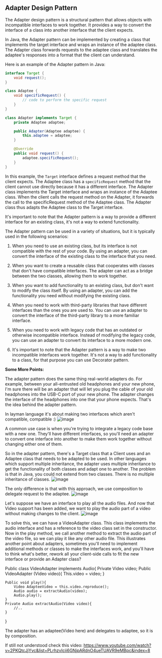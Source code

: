 ## Adapter Design Pattern

The Adapter design pattern is a structural pattern that allows objects with incompatible interfaces to work together. It provides a way to convert the interface of a class into another interface that the client expects.

In Java, the Adapter pattern can be implemented by creating a class that implements the target interface and wraps an instance of the adaptee class. The Adapter class forwards requests to the adaptee class and translates the adaptee's responses into a format that the client can understand.

Here is an example of the Adapter pattern in Java:

```java
interface Target {
    void request();
}

class Adaptee {
    void specificRequest() {
        // code to perform the specific request
    }
}

class Adapter implements Target {
    private Adaptee adaptee;

    public Adapter(Adaptee adaptee) {
        this.adaptee = adaptee;
    }

    @Override
    public void request() {
        adaptee.specificRequest();
    }
}
```

In this example, the `Target` interface defines a request method that the client expects. The Adaptee class has a `specificRequest` method that the client cannot use directly because it has a different interface. The Adapter class implements the Target interface and wraps an instance of the Adaptee class. When the client calls the request method on the Adapter, it forwards the call to the specificRequest method of the Adaptee class. The Adapter class thus adapts the Adaptee class to the Target interface.

It's important to note that the Adapter pattern is a way to provide a different interface for an existing class, it's not a way to extend functionality.


The Adapter pattern can be used in a variety of situations, but it is typically used in the following scenarios:

1. When you need to use an existing class, but its interface is not compatible with the rest of your code. By using an adapter, you can convert the interface of the existing class to the interface that you need.

2. When you want to create a reusable class that cooperates with classes that don't have compatible interfaces. The adapter can act as a bridge between the two classes, allowing them to work together.

3. When you want to add functionality to an existing class, but don't want to modify the class itself. By using an adapter, you can add the functionality you need without modifying the existing class.

4. When you need to work with third-party libraries that have different interfaces than the ones you are used to. You can use an adapter to convert the interface of the third-party library to a more familiar interface.

5. When you need to work with legacy code that has an outdated or otherwise incompatible interface. Instead of modifying the legacy code, you can use an adapter to convert its interface to a more modern one.

6. It's important to note that the Adapter pattern is a way to make two incompatible interfaces work together. It's not a way to add functionality to a class, for that purpose you can use Decorator pattern.

**Some More Points:**

The adapter pattern does the same thing real-world adapters do. For example, between your all-entrusted old headphones and your new phone, I'm sure there will be an adapter that will let you plug the cable of your  old headphones into the USB-C port of your new phone. The adapter changes the interface of the headphones into one that your phone expects. That's the idea behind the adapter pattern.

In layman language it's about making two interfaces which aren't compatible, compatible :)
![image](https://user-images.githubusercontent.com/61246444/231216729-14400206-acb5-4982-a759-ace6019b3f70.png)

A common use case is when you're trying to integrate a legacy code base with a new one. They'll have different interfaces, so you'll need an adapter to convert one interface into another to make them work together without changing either one of them. 

So in the adapter pattern, there's a Target class that a Client uses and an Adaptee class that needs to be adapted to be used. In other languages which support multiple inheritance, the adapter uses multiple inheritance to get the functionality of both classes and adapt one to another. The problem is that in Java, you could not extend from two classes. There is no multiple inheritance of classes.
![image](https://user-images.githubusercontent.com/61246444/231216842-4a7f4c41-5a06-41ac-84a5-33e0cfeecfb4.png)

The only difference is that with this approach, we use composition to delegate request to the adaptee. 
![image](https://user-images.githubusercontent.com/61246444/231217677-9f7c4f6c-b026-4afc-8f2a-7d5fba249814.png)

Let's suppose we have an interface to play all the audio files. And now that Video support has been added, we want to play the audio part of a video without making changes to the client.
![image](https://user-images.githubusercontent.com/61246444/231216897-527946ee-cb38-49de-8e2d-cbe2d91e6cf4.png)

To solve this, we can have a VideoAdapter class. This class implements the audio interface and has a reference to the video class set in the constructor. Now in the play method, we call another method to extract the audio part of the video file, so we can play it like any other audio file. This illustrates another point about adapters, sometimes you'll need to implement additional methods or classes to make the interfaces work, and you'll have to think what's better, rework all your client-side calls to fit the new interface or provide an Adapter class?

Public class VideoAdapter implements Audio{
	Private Video video;
	Public VideoAdapter (Video video){
		This.video = video;
	}
	
	Public void play(){
		Video AdapteeVideo = this.video.reproduce();
		Audio audio = extractAudio(video);
		Audio.play();
	}
	Private Audio extractAudio(Video video){
		//..
	}
}

The adapter has an adaptee(Video here) and delegates to adaptee, so it is by composition.

If still not understood check this video:
https://www.youtube.com/watch?v=2PKQtcJjYvc&list=PLrhzvIcii6GNjpARdnO4ueTUAVR9eMBpc&index=8



